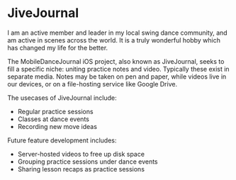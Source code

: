 # JiveJournal

I am an active member and leader in my local swing dance community, and am active in scenes across the world. It is a truly wonderful hobby which has changed my life for the better.

The MobileDanceJournal iOS project, also known as JiveJournal, seeks to fill a specific niche: uniting practice notes and video. Typically these exist in separate media. Notes may be taken on pen and paper, while videos live in our devices, or on a file-hosting service like Google Drive.

The usecases of JiveJournal include:

* Regular practice sessions
* Classes at dance events
* Recording new move ideas

Future feature development includes:

* Server-hosted videos to free up disk space
* Grouping practice sessions under dance events
* Sharing lesson recaps as practice sessions
